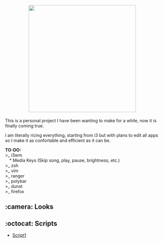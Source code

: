 <h1 align="center">
  <img src="https://raw.githubusercontent.com/memoriasIT/dotfiles-WIP-/master/img/dotfilestitle.png" width="350">
</h1>

<p> This is a personal project I have been wanting to make for a while, now it is finally coming true.</p>
<p> I am literally ricing everything, starting from i3 but with plans to edit all apps so I make it as confortable and efficient as it can be. </p>
<p> <b>TO-DO:</b> <br>
  >_ i3wm<br>
  	&emsp;* Media Keys (Skip song, play, pause, brightness, etc.)<br>
  >_ zsh<br>
  >_ vim<br>
  >_ ranger<br>
  >_ polybar<br>
  >_ dunst<br>
  >_ firefox<br>
</p>

<h2> :camera: Looks</h2>







<h2> :octocat: Scripts</h2>

<ul>
  <li><a href="">Script1</a></li>
</ul>





